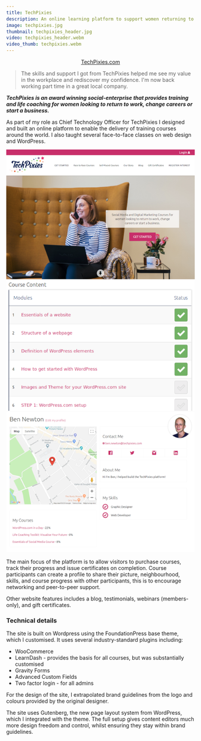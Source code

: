```yaml
---
title: TechPixies
description: An online learning platform to support women returning to work, changing careers, or starting a business.
image: techpixies.jpg
thumbnail: techpixies_header.jpg
video: techpixies_header.webm
video_thumb: techpixies.webm
---
```


<p style="text-align:center"><a class="button" href="https://techpixies.com/">TechPixies.com</a></p>

> The skills and support I got from TechPixies helped me see my value in the workplace and rediscover my confidence. I'm now back working part time in a great local company.

***TechPixies is an award winning social-enterprise that provides training and life coaching for women looking to return to work, change careers or start a business.***

As part of my role as Chief Technology Officer for TechPixies I designed and built an online platform to enable the delivery of training courses around the world. I also taught several face-to-face classes on web design and WordPress.

<div class="gallery">
    <a alt="alt" title="The homepage of the site, which is easily modified using the WordPress block editor Guttenberg" href="/assets/images/techpixies-homepage.png"><img src="/assets/images/techpixies-homepage.png"></a>
    <a title="Course progress is tracked for each user, allowing students and course creators to identify areas for improvment" href="/assets/images/techpixies-course-content.png"><img src="/assets/images/techpixies-course-content.png"></a>
    <a title="The profile area lets users find each other and build their own support networks" href="/assets/images/techpixies-profile.png"><img src="/assets/images/techpixies-profile.png"></a>
</div>

The main focus of the platform is to allow visitors to purchase courses, track their progress and issue certificates on completion. Course participants can create a profile to share their picture, neighbourhood, skills, and course progress with other participants, this is to encourage networking and peer-to-peer support.

Other website features includes a blog, testimonials, webinars (members-only), and gift certificates.

### Technical details

The site is built on Wordpress using the FoundationPress base theme, which I customised. It uses several industry-standard plugins including:

 - WooCommerce
 - LearnDash - provides the basis for all courses, but was substantially customised
 - Gravity Forms
 - Advanced Custom Fields
 - Two factor login - for all admins

For the design of the site, I extrapolated brand guidelines from the logo and colours provided by the original designer.

The site uses Gutenberg, the new page layout system from WordPress, which I integrated with the theme. The full setup gives content editors much more design freedom and control, whilst ensuring they stay within brand guidelines.